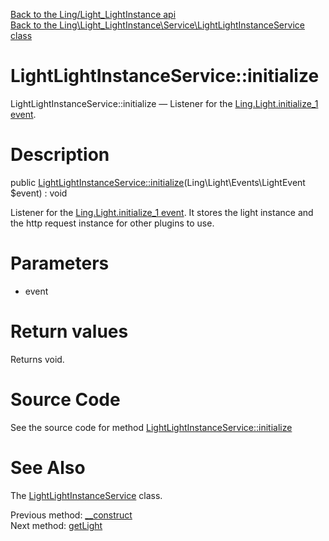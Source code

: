 [Back to the Ling/Light_LightInstance api](https://github.com/lingtalfi/Light_LightInstance/blob/master/doc/api/Ling/Light_LightInstance.md)<br>
[Back to the Ling\Light_LightInstance\Service\LightLightInstanceService class](https://github.com/lingtalfi/Light_LightInstance/blob/master/doc/api/Ling/Light_LightInstance/Service/LightLightInstanceService.md)


LightLightInstanceService::initialize
================



LightLightInstanceService::initialize — Listener for the [Ling.Light.initialize_1 event](https://github.com/lingtalfi/Light/blob/master/personal/mydoc/pages/events.md).




Description
================


public [LightLightInstanceService::initialize](https://github.com/lingtalfi/Light_LightInstance/blob/master/doc/api/Ling/Light_LightInstance/Service/LightLightInstanceService/initialize.md)(Ling\Light\Events\LightEvent $event) : void




Listener for the [Ling.Light.initialize_1 event](https://github.com/lingtalfi/Light/blob/master/personal/mydoc/pages/events.md).
It stores the light instance and the http request instance for other plugins to use.




Parameters
================


- event

    


Return values
================

Returns void.








Source Code
===========
See the source code for method [LightLightInstanceService::initialize](https://github.com/lingtalfi/Light_LightInstance/blob/master/Service/LightLightInstanceService.php#L54-L58)


See Also
================

The [LightLightInstanceService](https://github.com/lingtalfi/Light_LightInstance/blob/master/doc/api/Ling/Light_LightInstance/Service/LightLightInstanceService.md) class.

Previous method: [__construct](https://github.com/lingtalfi/Light_LightInstance/blob/master/doc/api/Ling/Light_LightInstance/Service/LightLightInstanceService/__construct.md)<br>Next method: [getLight](https://github.com/lingtalfi/Light_LightInstance/blob/master/doc/api/Ling/Light_LightInstance/Service/LightLightInstanceService/getLight.md)<br>

